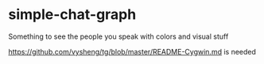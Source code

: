 # simple-chat-graph
Something to see the people you speak with colors and visual stuff


https://github.com/vysheng/tg/blob/master/README-Cygwin.md is needed
